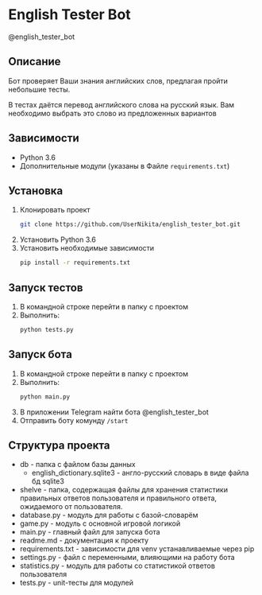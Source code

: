 # English Tester Bot
@english_tester_bot

## Описание
Бот проверяет Ваши знания английских слов, предлагая пройти небольшие тесты.

В тестах даётся перевод английского слова на русский язык. Вам необходимо выбрать это слово из предложенных вариантов

## Зависимости
- Python 3.6
- Дополнительные модули (указаны в Файле `requirements.txt`)

## Установка

1. Клонировать проект
    ```bash
    git clone https://github.com/UserNikita/english_tester_bot.git
    ```
2. Установить Python 3.6
3. Установить необходимые зависимости
    ```bash
    pip install -r requirements.txt
    ```

## Запуск тестов

1. В командной строке перейти в папку с проектом
2. Выполнить:
    ```bash
    python tests.py
    ```

## Запуск бота

1. В командной строке перейти в папку с проектом
2. Выполнить:
    ```bash
    python main.py
    ```
3. В приложении Telegram найти бота @english_tester_bot
4. Отправить боту комунду `/start`

## Структура проекта

- db - папка с файлом базы данных
    - english_dictionary.sqlite3 - англо-русский словарь в виде файла бд sqlite3
- shelve - папка, содержащая файлы для хранения статистики правильных ответов пользователя и
           правильного ответа, ожидаемого от пользователя.
- database.py - модуль для работы с базой-словарём
- game.py - модуль с основной игровой логикой
- main.py - главный файл для запуска бота
- readme.md - документация к проекту
- requirements.txt - зависимости для venv устанавливаемые через pip
- settings.py - файл с переменными, влияющими на работу бота
- statistics.py - модуль для работы со статистикой ответов пользователя
- tests.py - unit-тесты для модулей